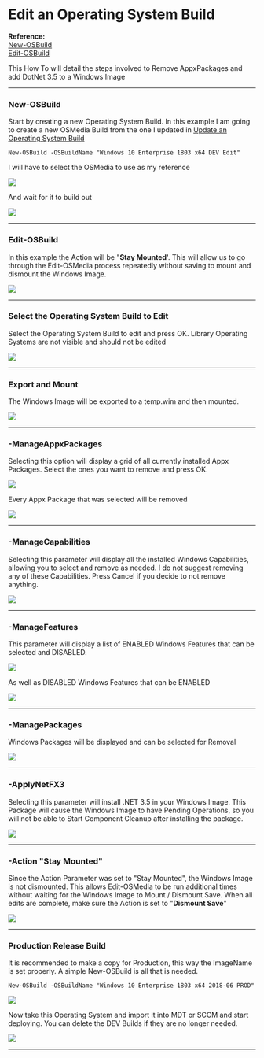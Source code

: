 # Edit an Operating System Build

**Reference:**  
[New-OSBuild](/osmedia/reference/new-osbuild.md)  
[Edit-OSBuild](/osmedia/reference/edit-osbuild.md)

This How To will detail the steps involved to Remove AppxPackages and add DotNet 3.5 to a Windows Image

---

### New-OSBuild

Start by creating a new Operating System Build.  In this example I am going to create a new OSMedia Build from the one I updated in [Update an Operating System Build](/osmedia/how-to/update-an-operating-system-build.md)

```
New-OSBuild -OSBuildName "Windows 10 Enterprise 1803 x64 DEV Edit"
```

I will have to select the OSMedia to use as my reference

![](/assets/2018-06-26_13-17-59.png)

And wait for it to build out

![](/assets/2018-06-26_13-22-17.png)

---

### Edit-OSBuild

In this example the Action will be "**Stay Mounted**'.  This will allow us to go through the Edit-OSMedia process repeatedly without saving to mount and dismount the Windows Image.

![](/assets/2018-06-26_13-57-38.png)

---

### Select the Operating System Build to Edit

Select the Operating System Build to edit and press OK.  Library Operating Systems are not visible and should not be edited

![](/assets/2018-06-26_14-06-41.png)

---

### Export and Mount

The Windows Image will be exported to a temp.wim and then mounted.

![](/assets/2018-06-26_14-39-27.png)

---

### -ManageAppxPackages

Selecting this option will display a grid of all currently installed Appx Packages.  Select the ones you want to remove and press OK.

![](/assets/2018-06-26_14-44-55.png)

Every Appx Package that was selected will be removed

![](/assets/2018-06-26_14-49-23.png)

---

### -ManageCapabilities

Selecting this parameter will display all the installed Windows Capabilities, allowing you to select and remove as needed.  I do not suggest removing any of these Capabilities.  Press Cancel if you decide to not remove anything.

![](/assets/2018-06-26_14-48-45.png)

---

### -ManageFeatures

This parameter will display a list of ENABLED Windows Features that can be selected and DISABLED.

![](/assets/2018-06-24_17-14-09.png)

As well as DISABLED Windows Features that can be ENABLED

![](/assets/2018-06-24_17-14-59.png)

---

### -ManagePackages

Windows Packages will be displayed and can be selected for Removal

![](/assets/2018-06-24_17-16-55.png)

---

### -ApplyNetFX3

Selecting this parameter will install .NET 3.5 in your Windows Image.  This Package will cause the Windows Image to have Pending Operations, so you will not be able to Start Component Cleanup after installing the package.

![](/assets/2018-06-24_17-21-45.png)

---

### -Action "Stay Mounted"

Since the Action Parameter was set to "Stay Mounted", the Windows Image is not dismounted.  This allows Edit-OSMedia to be run additional times without waiting for the Windows Image to Mount / Dismount Save.  When all edits are complete, make sure the Action is set to "**Dismount Save**"

![](/assets/2018-06-24_17-24-34.png)

---

### Production Release Build

It is recommended to make a copy for Production, this way the ImageName is set properly.  A simple New-OSBuild is all that is needed.

```
New-OSBuild -OSBuildName "Windows 10 Enterprise 1803 x64 2018-06 PROD"
```

![](/assets/2018-06-26_14-16-35.png)

Now take this Operating System and import it into MDT or SCCM and start deploying.  You can delete the DEV Builds if they are no longer needed.

![](/assets/2018-06-26_14-16-06.png)

---



